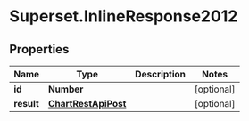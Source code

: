 # Superset.InlineResponse2012

## Properties
Name | Type | Description | Notes
------------ | ------------- | ------------- | -------------
**id** | **Number** |  | [optional] 
**result** | [**ChartRestApiPost**](ChartRestApiPost.md) |  | [optional] 
